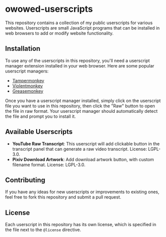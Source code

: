# owowed-userscripts

This repository contains a collection of my public userscripts for various websites. Userscripts are small JavaScript programs that can be installed in web browsers to add or modify website functionality.

## Installation

To use any of the userscripts in this repository, you'll need a userscript manager extension installed in your web browser. Here are some popular userscript managers:
- [Tampermonkey](https://www.tampermonkey.net/)
- [Violentmonkey](https://violentmonkey.github.io/)
- [Greasemonkey](https://www.greasespot.net/)

Once you have a userscript manager installed, simply click on the userscript file you want to use in this repository, then click the "Raw" button to open the file in raw format. Your userscript manager should automatically detect the file and prompt you to install it.

## Available Userscripts

- **YouTube Raw Transcript**: This userscript will add clickable button in the transcript panel that can generate a raw video transcript. License: LGPL-3.0.
- **Pixiv Download Artwork**: Add download artwork button, with custom filename format. License: LGPL-3.0.

## Contributing

If you have any ideas for new userscripts or improvements to existing ones, feel free to fork this repository and submit a pull request.

## License

Each userscript in this repository has its own license, which is specified in the file next to the `@license` directive.
